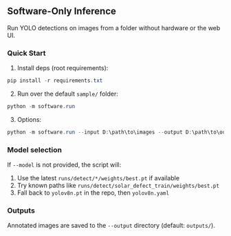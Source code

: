 ## Software-Only Inference

Run YOLO detections on images from a folder without hardware or the web UI.

### Quick Start

1) Install deps (root requirements):
```powershell
pip install -r requirements.txt
```

2) Run over the default `sample/` folder:
```powershell
python -m software.run
```

3) Options:
```powershell
python -m software.run --input D:\path\to\images --output D:\path\to\out --model D:\path\to\best.pt
```

### Model selection

If `--model` is not provided, the script will:
1. Use the latest `runs/detect/*/weights/best.pt` if available
2. Try known paths like `runs/detect/solar_defect_train/weights/best.pt`
3. Fall back to `yolov8n.pt` in the repo, then `yolov8n.yaml`

### Outputs

Annotated images are saved to the `--output` directory (default: `outputs/`).


